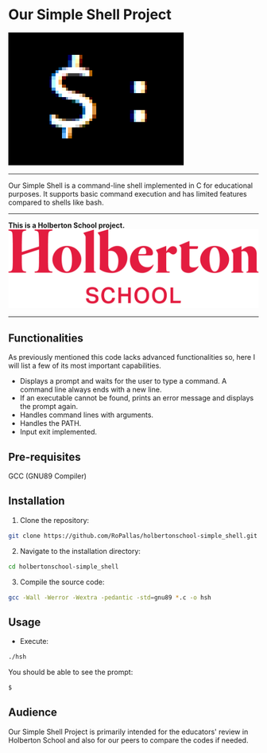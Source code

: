 Our Simple Shell Project
========================

![Simple Shell logo](docs/static_files/simpleshellLogo.png "Our Simple Shell Project")

---

Our Simple Shell is a command-line shell implemented in C for educational purposes. It supports basic command execution and has limited features compared to shells like bash.

---

**This is a Holberton School project.**
![Holberton School logo](docs/static_files/holbertonschoollogo.png "Holberton School")

---

## Functionalities

As previously mentioned this code lacks advanced functionalities so, here I will list a few of its most important capabilities.

- Displays a prompt and waits for the user to type a command. A command line always ends with a new line.
- If an executable cannot be found, prints an error message and displays the prompt again.
- Handles command lines with arguments.
- Handles the PATH.
- Input exit implemented.

## Pre-requisites

GCC (GNU89 Compiler)

## Installation

1. Clone the repository:
```sh
git clone https://github.com/RoPallas/holbertonschool-simple_shell.git
```
2. Navigate to the installation directory:
```sh
cd holbertonschool-simple_shell
```
3. Compile the source code:
```sh
gcc -Wall -Werror -Wextra -pedantic -std=gnu89 *.c -o hsh
```

## Usage

- Execute:
```sh
./hsh
```

You should be able to see the prompt:
```sh
$
```

## Audience

Our Simple Shell Project is primarily intended for the educators' review in Holberton School and also for our peers to compare the codes if needed.
